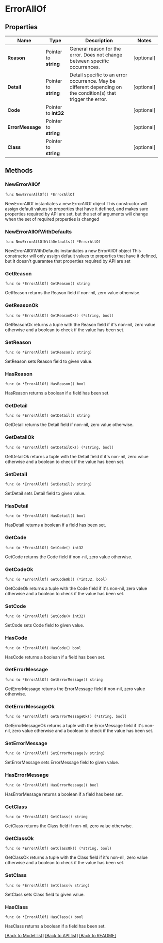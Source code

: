 # ErrorAllOf

## Properties

Name | Type | Description | Notes
------------ | ------------- | ------------- | -------------
**Reason** | Pointer to **string** | General reason for the error. Does not change between specific occurrences. | [optional] 
**Detail** | Pointer to **string** | Detail specific to an error occurrence. May be different depending on the condition(s) that trigger the error. | [optional] 
**Code** | Pointer to **int32** |  | [optional] 
**ErrorMessage** | Pointer to **string** |  | [optional] 
**Class** | Pointer to **string** |  | [optional] 

## Methods

### NewErrorAllOf

`func NewErrorAllOf() *ErrorAllOf`

NewErrorAllOf instantiates a new ErrorAllOf object
This constructor will assign default values to properties that have it defined,
and makes sure properties required by API are set, but the set of arguments
will change when the set of required properties is changed

### NewErrorAllOfWithDefaults

`func NewErrorAllOfWithDefaults() *ErrorAllOf`

NewErrorAllOfWithDefaults instantiates a new ErrorAllOf object
This constructor will only assign default values to properties that have it defined,
but it doesn't guarantee that properties required by API are set

### GetReason

`func (o *ErrorAllOf) GetReason() string`

GetReason returns the Reason field if non-nil, zero value otherwise.

### GetReasonOk

`func (o *ErrorAllOf) GetReasonOk() (*string, bool)`

GetReasonOk returns a tuple with the Reason field if it's non-nil, zero value otherwise
and a boolean to check if the value has been set.

### SetReason

`func (o *ErrorAllOf) SetReason(v string)`

SetReason sets Reason field to given value.

### HasReason

`func (o *ErrorAllOf) HasReason() bool`

HasReason returns a boolean if a field has been set.

### GetDetail

`func (o *ErrorAllOf) GetDetail() string`

GetDetail returns the Detail field if non-nil, zero value otherwise.

### GetDetailOk

`func (o *ErrorAllOf) GetDetailOk() (*string, bool)`

GetDetailOk returns a tuple with the Detail field if it's non-nil, zero value otherwise
and a boolean to check if the value has been set.

### SetDetail

`func (o *ErrorAllOf) SetDetail(v string)`

SetDetail sets Detail field to given value.

### HasDetail

`func (o *ErrorAllOf) HasDetail() bool`

HasDetail returns a boolean if a field has been set.

### GetCode

`func (o *ErrorAllOf) GetCode() int32`

GetCode returns the Code field if non-nil, zero value otherwise.

### GetCodeOk

`func (o *ErrorAllOf) GetCodeOk() (*int32, bool)`

GetCodeOk returns a tuple with the Code field if it's non-nil, zero value otherwise
and a boolean to check if the value has been set.

### SetCode

`func (o *ErrorAllOf) SetCode(v int32)`

SetCode sets Code field to given value.

### HasCode

`func (o *ErrorAllOf) HasCode() bool`

HasCode returns a boolean if a field has been set.

### GetErrorMessage

`func (o *ErrorAllOf) GetErrorMessage() string`

GetErrorMessage returns the ErrorMessage field if non-nil, zero value otherwise.

### GetErrorMessageOk

`func (o *ErrorAllOf) GetErrorMessageOk() (*string, bool)`

GetErrorMessageOk returns a tuple with the ErrorMessage field if it's non-nil, zero value otherwise
and a boolean to check if the value has been set.

### SetErrorMessage

`func (o *ErrorAllOf) SetErrorMessage(v string)`

SetErrorMessage sets ErrorMessage field to given value.

### HasErrorMessage

`func (o *ErrorAllOf) HasErrorMessage() bool`

HasErrorMessage returns a boolean if a field has been set.

### GetClass

`func (o *ErrorAllOf) GetClass() string`

GetClass returns the Class field if non-nil, zero value otherwise.

### GetClassOk

`func (o *ErrorAllOf) GetClassOk() (*string, bool)`

GetClassOk returns a tuple with the Class field if it's non-nil, zero value otherwise
and a boolean to check if the value has been set.

### SetClass

`func (o *ErrorAllOf) SetClass(v string)`

SetClass sets Class field to given value.

### HasClass

`func (o *ErrorAllOf) HasClass() bool`

HasClass returns a boolean if a field has been set.


[[Back to Model list]](../README.md#documentation-for-models) [[Back to API list]](../README.md#documentation-for-api-endpoints) [[Back to README]](../README.md)


